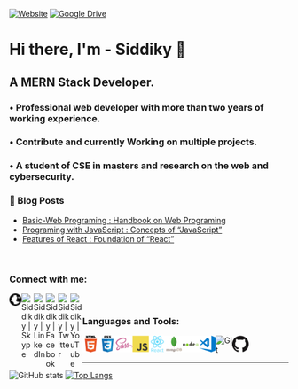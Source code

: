 [![Website](https://img.shields.io/website?label=visit-portfolio&style=for-the-badge&url=https://siddiky-portfolio.web.app/)](https://siddiky-portfolio.web.app/) [![Google Drive](https://img.shields.io/website?label=View-Resume&style=for-the-badge&url=https://drive.google.com/file/d/1MD7KtIoMcxQtXTMzjNUkHx3ow49S_k8_/view)](https://drive.google.com/file/d/1MD7KtIoMcxQtXTMzjNUkHx3ow49S_k8_/view)

<!-- [![Twitter Follow](https://img.shields.io/twitter/follow/NA_Siddiky?color=1DA1F2&logo=twitter&style=for-the-badge)](https://twitter.com/NA_Siddiky) -->

# Hi there, I'm - Siddiky 👋

## A MERN Stack Developer.

### • Professional web developer with more than two years of working experience.
### • Contribute and currently Working on multiple projects.
### • A student of CSE in masters and research on the web and cybersecurity.

### 📕 Blog Posts
- [Basic-Web Programing : Handbook on Web Programing](https://siddiky.medium.com/handbook-on-web-programing-ea440f7692f3)
- [Programing with JavaScript : Concepts of “JavaScript”](https://siddiky.medium.com/handbook-on-web-programing-ea440f7692f3)
- [Features of React : Foundation of “React”](https://siddiky.medium.com/foundation-of-react-4eca195abc26)
<br/>

### Connect with me:

[<img align="left" alt="Siddiky" width="22px" src="https://raw.githubusercontent.com/iconic/open-iconic/master/svg/globe.svg" />][website]
[<img align="left" alt="Siddiky | Skype" width="22px" src="https://cdn.jsdelivr.net/npm/simple-icons@v3/icons/skype.svg" />][skype]
[<img align="left" alt="Siddiky | LinkedIn" width="22px" src="https://cdn.jsdelivr.net/npm/simple-icons@v3/icons/linkedin.svg" />][linkedin]
[<img align="left" alt="Siddiky | Facebook" width="22px" src="https://cdn.jsdelivr.net/npm/simple-icons@v3/icons/facebook.svg" />][fecebook]
[<img align="left" alt="Siddiky | Twitter" width="22px" src="https://cdn.jsdelivr.net/npm/simple-icons@v3/icons/twitter.svg" />][twitter]
[<img align="left" alt="Siddiky | YouTube" width="22px" src="https://cdn.jsdelivr.net/npm/simple-icons@v3/icons/youtube.svg" />][youtube]

<br />

### Languages and Tools:

[<img align="left" alt="HTML5" width="30px" src="https://raw.githubusercontent.com/github/explore/80688e429a7d4ef2fca1e82350fe8e3517d3494d/topics/html/html.png" />][webdevplaylist]

[<img align="left" alt="CSS3" width="30px" src="https://raw.githubusercontent.com/github/explore/80688e429a7d4ef2fca1e82350fe8e3517d3494d/topics/css/css.png" />][cssplaylist]

[<img align="left" alt="Sass" width="30px" src="https://raw.githubusercontent.com/github/explore/80688e429a7d4ef2fca1e82350fe8e3517d3494d/topics/sass/sass.png" />][cssplaylist]

[<img align="left" alt="JavaScript" width="30px" src="https://raw.githubusercontent.com/devicons/devicon/master/icons/javascript/javascript-original.svg" />][jsplaylist]

[<img align="left" alt="React" width="30px" src="https://raw.githubusercontent.com/devicons/devicon/master/icons/react/react-original-wordmark.svg" />][reactplaylist]

[<img align="left" alt="MongoDB" width="30px" src="https://raw.githubusercontent.com/devicons/devicon/master/icons/mongodb/mongodb-original-wordmark.svg" />][webdevplaylist]

[<img align="left" alt="Node.js" width="30px" src="https://raw.githubusercontent.com/devicons/devicon/master/icons/nodejs/nodejs-original-wordmark.svg" />][webdevplaylist]

[<img align="left" alt="Visual Studio Code" width="30px" src="https://raw.githubusercontent.com/github/explore/80688e429a7d4ef2fca1e82350fe8e3517d3494d/topics/visual-studio-code/visual-studio-code.png" />][webdevplaylist]

[<img align="left" alt="Git" width="30px" src="https://www.vectorlogo.zone/logos/git-scm/git-scm-icon.svg" />][webdevplaylist]

[<img align="left" alt="GitHub" width="30px" src="https://raw.githubusercontent.com/github/explore/78df643247d429f6cc873026c0622819ad797942/topics/github/github.png" />][webdevplaylist]

<!-- [<img align="left" alt="SQL" width="30px" src="https://raw.githubusercontent.com/github/explore/80688e429a7d4ef2fca1e82350fe8e3517d3494d/topics/sql/sql.png" />][webdevplaylist] -->
<!-- [<img align="left" alt="MySQL" width="30px" src="https://raw.githubusercontent.com/github/explore/80688e429a7d4ef2fca1e82350fe8e3517d3494d/topics/mysql/mysql.png" />][webdevplaylist] -->

<!-- [<img align="left" alt="GraphQL" width="30px" src="https://raw.githubusercontent.com/github/explore/80688e429a7d4ef2fca1e82350fe8e3517d3494d/topics/graphql/graphql.png" />][webdevplaylist] -->

<br />
<br />

---

<!-- <p><img align="left" src="https://github-readme-stats.vercel.app/api/top-langs?username=NA-Siddiky&show_icons=true&locale=en&layout=compact" alt="NA-Siddiky"/></p> <p>&nbsp;<img align="center" src="https://github-readme-stats.vercel.app/api?username=NA-Siddiky&show_icons=true&locale=en" alt="NA-Siddiky" /></p>
<p><img align="center" src="https://github-readme-streak-stats.herokuapp.com/?user=NA-Siddiky&" alt="NA-Siddiky" /></p> -->

![GitHub stats](https://github-readme-stats.vercel.app/api?username=NA-Siddiky&show_icons=true) [![Top Langs](https://github-readme-stats.vercel.app/api/top-langs?username=NA-Siddiky&show_icons=true&locale=en&layout=compact)](https://github.com/anuraghazra/github-readme-stats)

<!-- <p><img align="center" src="https://github-readme-streak-stats.herokuapp.com/?user=NA-Siddiky&" alt="NA-Siddiky" /></p> -->


[website]: https://siddiky-portfolio.web.app/
[skype]: https://join.skype.com/invite/B8jnUqV8Ie6n
[twitter]: https://twitter.com/NA_Siddiky
[youtube]: https://www.youtube.com/channel/UC3EczAFwRQwm3aNBHlqS8yA
[fecebook]: https://www.facebook.com/Siddiky.Juwel
[linkedin]: https://www.linkedin.com/in/na-siddiky
[webdevplaylist]: https://www.youtube.com/playlist?list=PLkwxH9e_vrAJ0WbEsFA9W3I1W-g_BTsbt
[jsplaylist]: https://www.youtube.com/playlist?list=PLkwxH9e_vrALRJKu7wfXby3MKeflhTu6B
[cssplaylist]: https://www.youtube.com/playlist?list=PLkwxH9e_vrALSdvZuEh6gqQdmDoDIoqz4
[reactplaylist]: https://www.youtube.com/playlist?list=PLkwxH9e_vrAK4TdffpxKY3QGyHCpxFcQ0
